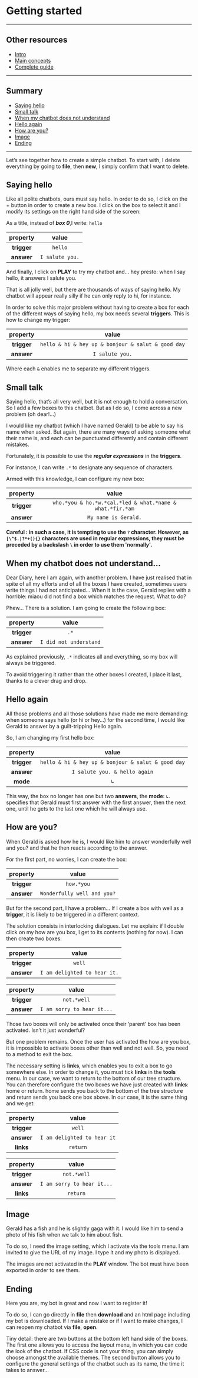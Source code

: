 # Getting started

---

## Other resources

- [Intro](../README.md)
- [Main concepts](./main-concepts.md)
- [Complete guide](./complete-guide.md)

---

## Summary

- [Saying hello](#saying-hello)
- [Small talk](#small-talk)
- [When my chatbot does not understand](#when-my-chatbot-does-not-understand)
- [Hello again](#hello-again)
- [How are you?](#how-are-you)
- [Image](#image)
- [Ending](#ending)

---

Let’s see together how to create a simple chatbot. To start with, I
delete everything by going to **file**, then **new**, I simply confirm that I
want to delete.

## Saying hello

Like all polite chatbots, ours must say hello. In order to do so, I click on the + button in order to create a new box. I click on the box to select it and I modify its settings on the right hand side of the screen:

As a title, instead of **_box 0_**,I write: `hello`

|  property   |      value      |
| :---------: | :-------------: |
| **trigger** |     `hello`     |
| **answer**  | `I salute you.` |

And finally, I click on **PLAY** to try my chatbot and… hey presto: when I say hello, it answers I salute you.

That is all jolly well, but there are thousands of ways of saying hello. My chatbot will appear really silly if he can only reply to hi, for instance.

In order to solve this major problem without having to create a box
for each of the different ways of saying hello, my box needs several
**triggers**. This is how to change my trigger:

|  property   |                       value                        |
| :---------: | :------------------------------------------------: |
| **trigger** | `hello & hi & hey up & bonjour & salut & good day` |
| **answer**  |                  `I salute you.`                   |

Where each `&` enables me to separate my different triggers.

## Small talk

Saying hello, that’s all very well, but it is not enough to hold a conversation. So I add a few boxes to this chatbot. But as I do so, I come across a new problem (oh dear!...)

I would like my chatbot (which I have named Gerald) to be able to say his name when asked. But again, there are many ways of asking someone what their name is, and each can be punctuated differently and contain different mistakes.

Fortunately, it is possible to use the **_regular expressions_** in the
**triggers**.

For instance, I can write `.*` to designate any sequence of characters.

Armed with this knowledge, I can configure my new box:

|  property   |                           value                           |
| :---------: | :-------------------------------------------------------: |
| **trigger** | `who.*you & ho.*w.*cal.*led & what.*name & what.*fir.*am` |
| **answer**  |                   `My name is Gerald.`                    |

**Careful : in such a case, it is tempting to use the `?` character. However, as `[\^$.|?*+(){}` characters are used in regular expressions, they must be preceded by a backslash `\` in order to use them &#39;normally&#39;.**

## When my chatbot does not understand...

Dear Diary, here I am again, with another problem. I have just realised that in spite of all my efforts and of all the boxes I have created, sometimes users write things I had not anticipated… When it is the case, Gerald replies with a horrible: miaou did not find a box which matches the request. What to do?

Phew... There is a solution. I am going to create the following box:

|  property   |         value          |
| :---------: | :--------------------: |
| **trigger** |          `.*`          |
| **answer**  | `I did not understand` |

As explained previously, `.*` indicates all and everything, so my box will always be triggered.

To avoid triggering it rather than the other boxes I created, I place it last, thanks to a clever drag and drop.

## Hello again

All those problems and all those solutions have made me more demanding: when someone says hello (or hi or hey…) for the second time, I would like Gerald to answer by a guilt-tripping Hello again.

So, I am changing my first hello box:

|  property   |                       value                        |
| :---------: | :------------------------------------------------: |
| **trigger** | `hello & hi & hey up & bonjour & salut & good day` |
| **answer**  |           `I salute you. & hello again`            |
|  **mode**   |                        `↳`                         |

This way, the box no longer has one but two **answers**, the **mode**: `↳`. specifies that Gerald must first answer with the first answer, then the next one, until he gets to the last one which he will always use.

## How are you?

When Gerald is asked how he is, I would like him to answer wonderfully well and you? and that he then reacts according to the answer.

For the first part, no worries, I can create the box:

|  property   |            value            |
| :---------: | :-------------------------: |
| **trigger** |         `how.*you`          |
| **answer**  | `Wonderfully well and you?` |

But for the second part, I have a problem… If I create a box with well as a **trigger**, it is likely to be triggered in a different context.

The solution consists in interlocking dialogues. Let me explain: if I double click on my how are you box, I get to its contents (nothing for now). I can then create two boxes:

|  property   |            value             |
| :---------: | :--------------------------: |
| **trigger** |            `well`            |
| **answer**  | `I am delighted to hear it.` |

|  property   |           value            |
| :---------: | :------------------------: |
| **trigger** |        `not.*well`         |
| **answer**  | `I am sorry to hear it...` |

Those two boxes will only be activated once their ‘parent’ box has been activated. Isn’t it just wonderful?

But one problem remains. Once the user has activated the how are you box, it is impossible to activate boxes other than well and not well. So, you need to a method to exit the box.

The necessary setting is **links**, which enables you to exit a box to go somewhere else. In order to change it, you must tick **links** in the **tools** menu. In our case, we want to return to the bottom of our tree structure. You can therefore configure the two boxes we have just created with **links**: home or return. home sends you back to the bottom of the tree structure and return sends you back one box above. In our case, it is the same thing and we get:

|  property   |            value            |
| :---------: | :-------------------------: |
| **trigger** |           `well`            |
| **answer**  | `I am delighted to hear it` |
|  **links**  |          `return`           |

|  property   |           value            |
| :---------: | :------------------------: |
| **trigger** |        `not.*well`         |
| **answer**  | `I am sorry to hear it...` |
|  **links**  |          `return`          |

## Image

Gerald has a fish and he is slightly gaga with it. I would like him to send a photo of his fish when we talk to him about fish.

To do so, I need the image setting, which I activate via the tools menu. I am invited to give the URL of my image. I type it and my photo is displayed.

The images are not activated in the **PLAY** window. The bot must have been exported in order to see them.

## Ending

Here you are, my bot is great and now I want to register it!

To do so, I can go directly in **file** then **download** and an html page including my bot is downloaded. If I make a mistake or if I want to make changes, I can reopen my chatbot via **file**, **open**.

Tiny detail: there are two buttons at the bottom left hand side of the boxes. The first one allows you to access the layout menu, in which you can code the look of the chatbot. If CSS code is not your thing, you can simply choose amongst the available themes. The second button allows you to configure the general settings of the chatbot such as its name, the time it takes to answer…
